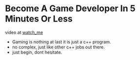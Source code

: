 # Become A Game Developer In 5 Minutes Or Less 

video at [watch_me](https://www.youtube.com/watch?v=H4N8xYue_3Q&list=PLHTh1InhhwT7bZ9bfG3pIR6VVjXLrrUoP&index=6)

 - Gaming is nothing at last it is just a c++ program.
 - no complex, just like other c++ jobs out there.
 - just begin, dont hesitate. 